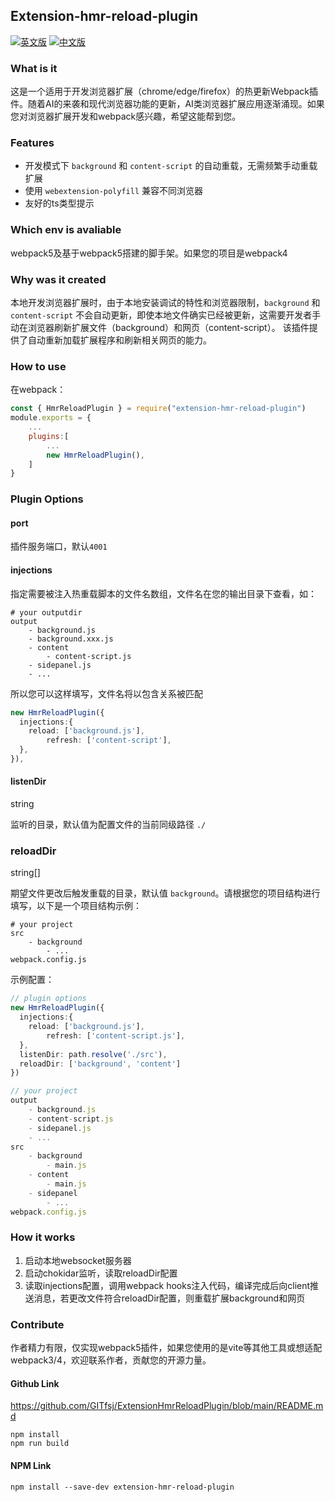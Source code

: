 ## Extension-hmr-reload-plugin

[![英文版](https://img.shields.io/badge/lang-English-blue.svg)](README.md)   [![中文版](https://img.shields.io/badge/lang-中文-blue.svg)](README_zh.md) 


### What is it

这是一个适用于开发浏览器扩展（chrome/edge/firefox）的热更新Webpack插件。随着AI的来袭和现代浏览器功能的更新，AI类浏览器扩展应用逐渐涌现。如果您对浏览器扩展开发和webpack感兴趣，希望这能帮到您。

### Features

- 开发模式下 `background` 和 `content-script` 的自动重载，无需频繁手动重载扩展
- 使用 `webextension-polyfill` 兼容不同浏览器
- 友好的ts类型提示

### Which env is avaliable

webpack5及基于webpack5搭建的脚手架。如果您的项目是webpack4

### Why was it created

本地开发浏览器扩展时，由于本地安装调试的特性和浏览器限制，`background` 和 `content-script` 不会自动更新，即使本地文件确实已经被更新，这需要开发者手动在浏览器刷新扩展文件（background）和网页（content-script）。
该插件提供了自动重新加载扩展程序和刷新相关网页的能力。

### How to use

在webpack：

```javascript
const { HmrReloadPlugin } = require("extension-hmr-reload-plugin")
module.exports = {
    ...
    plugins:[
        ...
        new HmrReloadPlugin(),
    ]
}
```

### Plugin Options

#### port

插件服务端口，默认`4001`

#### injections

指定需要被注入热重载脚本的文件名数组，文件名在您的输出目录下查看，如：

```shell
# your outputdir
output 
	- background.js
	- background.xxx.js
	- content
		- content-script.js
	- sidepanel.js
	- ...
```

所以您可以这样填写，文件名将以包含关系被匹配

```typescript
new HmrReloadPlugin({
  injections:{
    reload: ['background.js'],
 		refresh: ['content-script'],
  },
}),
```

#### listenDir

string

监听的目录，默认值为配置文件的当前同级路径 `./`

### reloadDir

string[]

期望文件更改后触发重载的目录，默认值 `background`。请根据您的项目结构进行填写，以下是一个项目结构示例：

```shell
# your project
src
	- background
		- ...
webpack.config.js
```

示例配置：

```typescript
// plugin options
new HmrReloadPlugin({
  injections:{
    reload: ['background.js'],
 		refresh: ['content-script.js'],
  },
  listenDir: path.resolve('./src'),
  reloadDir: ['background', 'content']
})

// your project
output
	- background.js
	- content-script.js
	- sidepanel.js
	- ...
src
	- background
		- main.js
	- content
		- main.js
	- sidepanel
		- ...
webpack.config.js
```

### How it works

1. 启动本地websocket服务器
2. 启动chokidar监听，读取reloadDir配置
3. 读取injections配置，调用webpack hooks注入代码，编译完成后向client推送消息，若更改文件符合reloadDir配置，则重载扩展background和网页

### Contribute

作者精力有限，仅实现webpack5插件，如果您使用的是vite等其他工具或想适配webpack3/4，欢迎联系作者，贡献您的开源力量。

#### Github Link

https://github.com/GITfsj/ExtensionHmrReloadPlugin/blob/main/README.md

```shell
npm install
npm run build
```

#### NPM Link

```shell
npm install --save-dev extension-hmr-reload-plugin
```